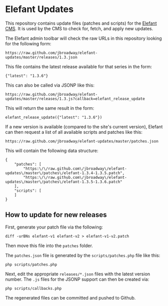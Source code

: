 # Elefant Updates

This repository contains update files (patches and scripts) for the
[Elefant CMS](http://www.elefantcms.com/). It is used by the CMS to
check for, fetch, and apply new updates.

The Elefant admin toolbar will check the raw URLs in this repository
looking for the following form:

	https://raw.github.com/jbroadway/elefant-updates/master/releases/1.3.json

This file contains the latest release available for that series in the form:

	{"latest": "1.3.6"}

This can also be called via JSONP like this:

	https://raw.github.com/jbroadway/elefant-updates/master/releases/1.3.js?callback=elefant_release_update

This will return the same result in the form:

	elefant_release_update({"latest": "1.3.6"})

If a new version is available (compared to the site's current version),
Elefant can then request a list of all available scripts and patches
like this:

	https://raw.github.com/jbroadway/elefant-updates/master/patches.json

This will contain the following data structure:

	{
		"patches": [
			"https:\/\/raw.github.com\/jbroadway\/elefant-updates\/master\/patches\/elefant-1.3.4-1.3.5.patch",
			"https:\/\/raw.github.com\/jbroadway\/elefant-updates\/master\/patches\/elefant-1.3.5-1.3.6.patch"
		],
		"scripts": [
		]
	}

## How to update for new releases

First, generate your patch file via the following:

	diff -urBNs elefant-v1 elefant-v2 > elefant-v1-v2.patch

Then move this file into the `patches` folder.

The `patches.json` file is generated by the `scripts/patches.php` file like this:

	php scripts/patches.php

Next, edit the appropriate `releases/*.json` files with the latest version number.
The `.js` files for the JSONP support can then be created via:

	php scripts/callbacks.php

The regenerated files can be committed and pushed to Github.
